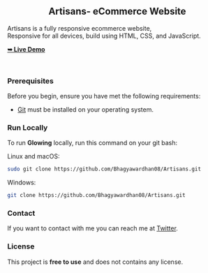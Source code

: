 
  <h2 align="center">Artisans- eCommerce Website</h2>

  Artisans is a fully responsive ecommerce website, <br />Responsive for all devices, build using HTML, CSS, and JavaScript.

  <a href="https://github.com/Bhagyawardhan08/Artisans"><strong>➥ Live Demo</strong></a>

</div>

<br />


### Prerequisites

Before you begin, ensure you have met the following requirements:

* [Git](https://git-scm.com/downloads "Download Git") must be installed on your operating system.

### Run Locally

To run **Glowing** locally, run this command on your git bash:

Linux and macOS:

```bash
sudo git clone https://github.com/Bhagyawardhan08/Artisans.git
```

Windows:

```bash
git clone https://github.com/Bhagyawardhan08/Artisans.git
```

### Contact

If you want to contact with me you can reach me at [Twitter](https://www.twitter.com/bhagyawardhan08).

### License

This project is **free to use** and does not contains any license.
